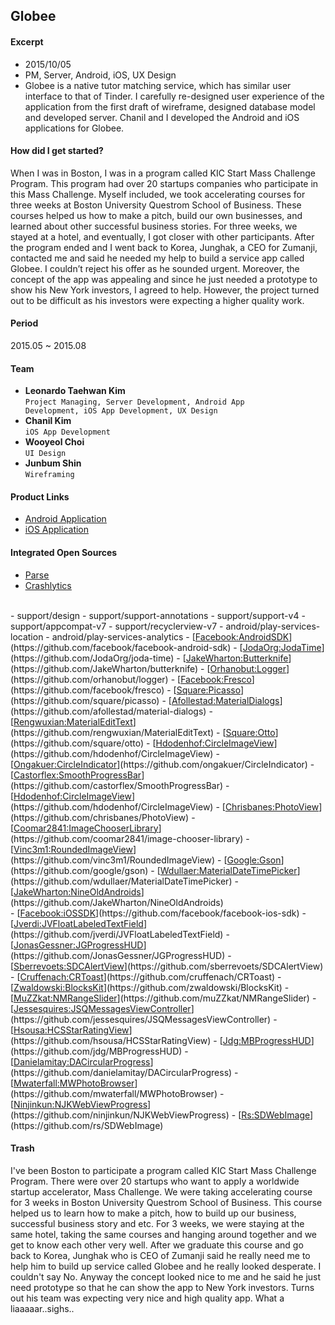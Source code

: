 ## Globee

#### Excerpt
- 2015/10/05
- PM, Server, Android, iOS, UX Design
- Globee is a native tutor matching service, which has similar user interface to that of Tinder. I carefully re-designed user experience of the application from the first draft of wireframe, designed database model and developed server. Chanil and I developed the Android and iOS applications for Globee.

#### How did I get started?
When I was in Boston, I was in a program called KIC Start Mass Challenge Program. This program had over 20 startups companies who participate in this Mass Challenge. Myself included, we took accelerating courses for three weeks at Boston University Questrom School of Business. These courses helped us how to make a pitch, build our own businesses, and learned about other successful business stories. For three weeks, we stayed at a hotel, and eventually, I got closer with other participants. After the program ended and I went back to Korea, Junghak, a CEO for Zumanji, contacted me and said he needed my help to build a service app called Globee. I couldn’t reject his offer as he sounded urgent. Moreover, the concept of the app was appealing and since he just needed a prototype to show his New York investors, I agreed to help. However, the project turned out to be difficult as his investors were expecting a higher quality work.

#### Period
2015.05 ~ 2015.08

#### Team
- **Leonardo Taehwan Kim**  
   <code id="inline">Project Managing, Server Development, Android App Development, iOS App Development, UX Design</code>
- **Chanil Kim**  
   <code id="inline">iOS App Development</code>
- **Wooyeol Choi**  
   <code id="inline">UI Design</code>
- **Junbum Shin**  
   <code id="inline">Wireframing</code>

#### Product Links
- [<u>Android Application</u>](https://play.google.com/store/apps/details?id=kr.globee)
- [<u>iOS Application</u>](https://itunes.apple.com/app/id1027749803?l=en)

#### Integrated Open Sources
- [<u>Parse</u>](https://github.com/ParsePlatform)
- [<u>Crashlytics</u>](https://github.com/crashlytics)  
<br/>
- support/design
- support/support-annotations
- support/support-v4
- support/appcompat-v7
- support/recyclerview-v7
- android/play-services-location
- android/play-services-analytics
- [<u>Facebook:AndroidSDK</u>](https://github.com/facebook/facebook-android-sdk)
- [<u>JodaOrg:JodaTime</u>](https://github.com/JodaOrg/joda-time)
- [<u>JakeWharton:Butterknife</u>](https://github.com/JakeWharton/butterknife)
- [<u>Orhanobut:Logger</u>](https://github.com/orhanobut/logger)
- [<u>Facebook:Fresco</u>](https://github.com/facebook/fresco)
- [<u>Square:Picasso</u>](https://github.com/square/picasso)
- [<u>Afollestad:MaterialDialogs</u>](https://github.com/afollestad/material-dialogs)
- [<u>Rengwuxian:MaterialEditText</u>](https://github.com/rengwuxian/MaterialEditText)
- [<u>Square:Otto</u>](https://github.com/square/otto)
- [<u>Hdodenhof:CircleImageView</u>](https://github.com/hdodenhof/CircleImageView)
- [<u>Ongakuer:CircleIndicator</u>](https://github.com/ongakuer/CircleIndicator)
- [<u>Castorflex:SmoothProgressBar</u>](https://github.com/castorflex/SmoothProgressBar)
- [<u>Hdodenhof:CircleImageView</u>](https://github.com/hdodenhof/CircleImageView)
- [<u>Chrisbanes:PhotoView</u>](https://github.com/chrisbanes/PhotoView)
- [<u>Coomar2841:ImageChooserLibrary</u>](https://github.com/coomar2841/image-chooser-library)
- [<u>Vinc3m1:RoundedImageView</u>](https://github.com/vinc3m1/RoundedImageView)
- [<u>Google:Gson</u>](https://github.com/google/gson)
- [<u>Wdullaer:MaterialDateTimePicker</u>](https://github.com/wdullaer/MaterialDateTimePicker)
- [<u>JakeWharton:NineOldAndroids</u>](https://github.com/JakeWharton/NineOldAndroids)  
<br/>
- [<u>Facebook:iOSSDK</u>](https://github.com/facebook/facebook-ios-sdk)
- [<u>Jverdi:JVFloatLabeledTextField</u>](https://github.com/jverdi/JVFloatLabeledTextField)
- [<u>JonasGessner:JGProgressHUD</u>](https://github.com/JonasGessner/JGProgressHUD)
- [<u>Sberrevoets:SDCAlertView</u>](https://github.com/sberrevoets/SDCAlertView)
- [<u>Cruffenach:CRToast</u>](https://github.com/cruffenach/CRToast)
- [<u>Zwaldowski:BlocksKit</u>](https://github.com/zwaldowski/BlocksKit)
- [<u>MuZZkat:NMRangeSlider</u>](https://github.com/muZZkat/NMRangeSlider)
- [<u>Jessesquires:JSQMessagesViewController</u>](https://github.com/jessesquires/JSQMessagesViewController)
- [<u>Hsousa:HCSStarRatingView</u>](https://github.com/hsousa/HCSStarRatingView)
- [<u>Jdg:MBProgressHUD</u>](https://github.com/jdg/MBProgressHUD)
- [<u>Danielamitay:DACircularProgress</u>](https://github.com/danielamitay/DACircularProgress)
- [<u>Mwaterfall:MWPhotoBrowser</u>](https://github.com/mwaterfall/MWPhotoBrowser)
- [<u>Ninjinkun:NJKWebViewProgress</u>](https://github.com/ninjinkun/NJKWebViewProgress)
- [<u>Rs:SDWebImage</u>](https://github.com/rs/SDWebImage)

#### Trash

I've been Boston to participate a program called KIC Start Mass Challenge Program. There were over 20 startups who want to apply a worldwide startup accelerator, Mass Challenge. We were taking accelerating course for 3 weeks in Boston University Questrom School of Business. This course helped us to learn how to make a pitch, how to build up our business, successful business story and etc. For 3 weeks, we were staying at the same hotel, taking the same courses and hanging around together and we get to know each other very well. After we graduate this course and go back to Korea, Junghak who is CEO of Zumanji said he really need me to help him to build up service called Globee and he really looked desperate. I couldn't say No. Anyway the concept looked nice to me and he said he just need prototype so that he can show the app to New York investors. Turns out his team was expecting very nice and high quality app. What a liaaaaar..sighs..
